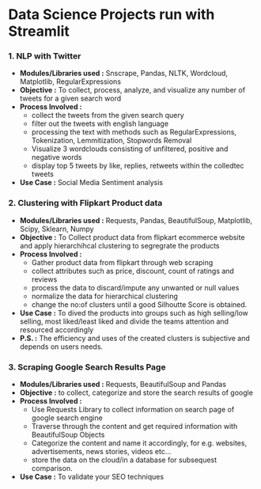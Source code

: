 # Data Science Projects run with Streamlit
### 1. NLP with Twitter
* **Modules/Libraries used :** Snscrape, Pandas, NLTK, Wordcloud, Matplotlib, RegularExpressions
* **Objective :** To collect, process, analyze, and visualize any number of tweets for a given search word
* **Process Involved :**
  * collect the tweets from the given search query
  * filter out the tweets with english language
  * processing the text with methods such as RegularExpressions, Tokenization, Lemmitization, Stopwords Removal
  * Visualize 3 wordclouds consisting of unfiltered, positive and negative words
  * display top 5 tweets by like, replies, retweets within the colledtec tweets
* **Use Case :** Social Media Sentiment analysis 

### 2. Clustering with Flipkart Product data
* **Modules/Libraries used :** Requests, Pandas, BeautifulSoup, Matplotlib, Scipy, Sklearn, Numpy
* **Objective :** To Collect product data from flipkart ecommerce website and apply hierarchihcal clustering to segregrate the products
* **Process Involved :** 
  * Gather product data from flipkart through web scraping 
  * collect attributes such as price, discount, count of ratings and reviews
  * process the data to discard/impute any unwanted or null values
  * normalize the data for hierarchical clustering
  * change the no:of clusters until a good Silhoutte Score is obtained.
* **Use Case :** To dived the products into groups such as high selling/low selling, most liked/least liked and divide the teams attention and resourced accordingly
* **P.S. :** The efficiency and uses of the created clusters is subjective and depends on users needs.

### 3. Scraping Google Search Results Page
* **Modules/Libraries used :** Requests, BeautifulSoup and Pandas
* **Objective :** to collect, categorize and store the search results of google
* **Process Involved :**
  * Use Requests Library to collect information on search page of google search engine
  * Traverse through the content and get required information with BeautifulSoup Objects
  * Categorize the content and name it accordingly, for e.g. websites, advertisements, news stories, videos etc...
  * store the data on the cloud/in a database for subsequest comparison.
* **Use Case :** To validate your SEO techniques
